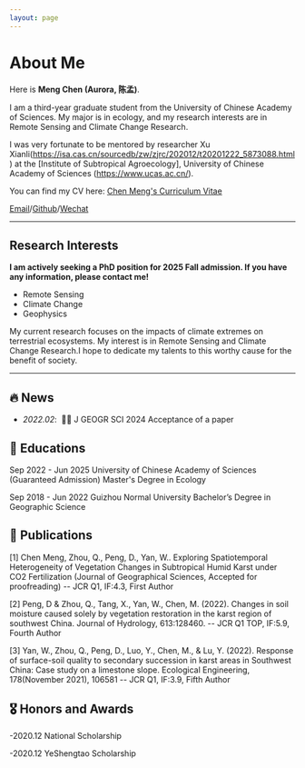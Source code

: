 ```yaml
---
layout: page
---
```


# About Me

Here is **Meng Chen (Aurora, 陈孟)**.<br>

I am a third-year graduate student from the University of Chinese Academy of Sciences. My major is in ecology, and my research interests are in Remote Sensing and Climate Change Research.

I was very fortunate to be mentored by researcher Xu Xianli(https://isa.cas.cn/sourcedb/zw/zjrc/202012/t20201222_5873088.html) at the [Institute of Subtropical Agroecology], University of Chinese Academy of Sciences (https://www.ucas.ac.cn/).

You can find my CV here: [Chen Meng's Curriculum Vitae](../file/Curriculum_Vitae.pdf)

[Email](mailto:chenmeng20010826@163.com)/[Github](https://github.com/AuroraChan0826/AuroraChan0826.github.io)/[Wechat](images/Wechat.jpg) 

---

## Research Interests

**I am actively seeking a PhD position for 2025 Fall admission. If you have any information, please contact me!**

- Remote Sensing
- Climate Change
- Geophysics


My current research focuses on the impacts of climate extremes on terrestrial ecosystems. My interest is in Remote Sensing and Climate Change Research.I hope to dedicate my talents to this worthy cause for the benefit of society.

---

## 🔥 News
- *2022.02*: &nbsp;🎉🎉 J GEOGR SCI 2024 Acceptance of a paper

## 📖 Educations

Sep 2022 - Jun 2025 University of Chinese Academy of Sciences (Guaranteed Admission)	 Master's Degree in Ecology

Sep 2018 - Jun 2022 Guizhou Normal University Bachelor’s Degree in Geographic Science

## 📝 Publications
[1] Chen Meng, Zhou, Q., Peng, D., Yan, W.. Exploring Spatiotemporal Heterogeneity of Vegetation Changes in Subtropical Humid Karst under CO2 Fertilization (Journal of Geographical Sciences, Accepted for proofreading) -- JCR Q1, IF:4.3, First Author

[2] Peng, D & Zhou, Q., Tang, X., Yan, W., Chen, M. (2022). Changes in soil moisture caused solely by vegetation restoration in the karst region of southwest China. Journal of Hydrology, 613:128460. -- JCR Q1 TOP, IF:5.9, Fourth Author

[3] Yan, W., Zhou, Q., Peng, D., Luo, Y., Chen, M., & Lu, Y. (2022). Response of surface-soil quality to secondary succession in karst areas in Southwest China: Case study on a limestone slope. Ecological Engineering, 178(November 2021), 106581 -- JCR Q1, IF:3.9, Fifth Author

## 🎖 Honors and Awards

-2020.12 National Scholarship 

-2020.12 YeShengtao Scholarship


